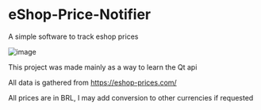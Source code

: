 # eShop-Price-Notifier
A simple software to track eshop prices

![image](https://user-images.githubusercontent.com/86207976/164989842-d757dc39-c1c0-4a88-896a-1715a34e6ce7.png)

This project was made mainly as a way to learn the Qt api

All data is gathered from https://eshop-prices.com/

All prices are in BRL, I may add conversion to other currencies if requested
